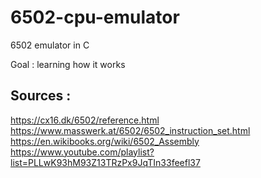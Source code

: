 # 6502-cpu-emulator

6502 emulator in C

Goal : learning how it works

## Sources :
https://cx16.dk/6502/reference.html  
https://www.masswerk.at/6502/6502_instruction_set.html  
https://en.wikibooks.org/wiki/6502_Assembly  
https://www.youtube.com/playlist?list=PLLwK93hM93Z13TRzPx9JqTIn33feefl37  
